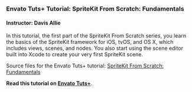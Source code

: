 ### Envato Tuts+ Tutorial: SpriteKit From Scratch: Fundamentals

#### Instructor: Davis Allie

In this tutorial, the first part of the SpriteKit From Scratch series, you learn the basics of the SpriteKit framework for iOS, tvOS, and OS X, which includes views, scenes, and nodes. You also start using the scene editor built into Xcode to create your very first SpriteKit scene.

Source files for the Envato Tuts+ tutorial: [SpriteKit From Scratch: Fundamentals](http://code.tutsplus.com/tutorials/spritekit-from-scratch-fundamentals--cms-26326)

**Read this tutorial on [Envato Tuts+](https://code.tutsplus.com)**.
